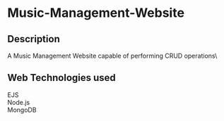# Music-Management-Website
## Description
A Music Management Website capable of performing CRUD operations\
## Web Technologies used
EJS\
Node.js\
MongoDB